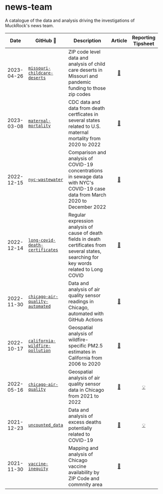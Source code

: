 # news-team
A catalogue of the data and analysis driving the investigations of MuckRock's news team. 


|Date|GitHub :link: |Description|Article |Reporting Tipsheet
|----|-----------|--|:-----:|:------:|
2023-04-26 | [`missouri-childcare-deserts`](https://github.com/MuckRock/missouri-childcare-deserts) | ZIP code level data and analysis of child care deserts in Missouri and pandemic funding to those zip codes |[:newspaper:](https://www.muckrock.com/news/archives/2023/apr/26/disappearing-daycare-missouri-data/)| |
2023-03-08 | [`maternal-mortality`](https://github.com/MuckRock/maternal-mortality) |CDC data and data from death certficates in several states related to U.S. maternal mortality from 2020 to 2022|[:newspaper:](https://www.muckrock.com/news/archives/2023/mar/08/maternal-mortality-data-release/) | |
2022-12-15  | [`nyc-wastewater`](https://github.com/MuckRock/nyc-wastewater) | Comparison and analysis of COVID-19 concentrations in sewage data with NYC's COVID-19 case data from March 2020 to December 2022 | [:newspaper:](https://www.muckrock.com/news/archives/2022/dec/15/wastewater-new-york-city-covid-surveillance/)||
2022-12-14 | [`long-covid-death-certificates`](https://github.com/MuckRock/long-covid-death-certificates) | Regular expression analysis of cause of death fields in death certificates from several states, searching for key words related to Long COVID | [:newspaper:](https://www.muckrock.com/news/archives/2022/dec/14/long-covid-cdc-muckrock-analysis/)||
2022-11-30 | [`chicago-air-quality-automated`](https://github.com/MuckRock/chicago-air-quality-automated) | Data and analysis of air quality sensor readings in Chicago, automated with GitHub Actions | [:newspaper:](https://www.muckrock.com/news/archives/2022/nov/30/chicago-air-pollution-data-release/)||
2022-10-17 | [`california-wildfire-pollution`](https://github.com/MuckRock/california-wildfire-pollution)| Geospatial analysis of wildfire-specific PM2.5 estimates in California from 2006 to 2020 | [:newspaper:](https://www.muckrock.com/news/archives/2022/oct/17/wildfire-california-particulate-matter-health/)||
2022-05-16 | [`chicago-air-quality`](https://github.com/MuckRock/chicago-air-quality) | Geospatial analysis of air quality sensor data in Chicago from 2021 to 2022 | [:newspaper:](https://www.muckrock.com/news/archives/2022/may/16/chicagos-air-pollution-hotspots/)| [:bulb:](https://www.muckrock.com/news/archives/2022/may/16/how-we-analyzed-chicago-air-pollution-hotspots/)| 
2021-12-23 | [`uncounted_data`](https://github.com/MuckRock/uncounted_data) | Data and analysis of excess deaths potentially related to COVID-19 |[:newspaper:](https://www.muckrock.com/news/archives/2021/dec/23/uncounted-the-hidden-death-toll-of-the-pandemic/)|[:bulb:](https://www.muckrock.com/news/archives/2022/jan/06/how-to-use-uncounted-cdc-data/)|
2021-11-30 | [`vaccine-inequity`](https://github.com/MuckRock/chicago-vaccine-inequity) | Mapping and analysis of Chicago vaccine availability by ZIP Code and commnity area |[:newspaper:](https://www.muckrock.com/news/archives/2021/nov/30/vaccine-disparities-led-unnecessary-deaths-chicago/)||
